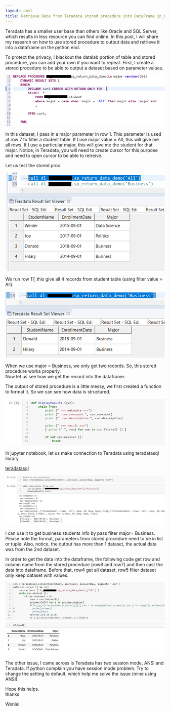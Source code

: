 ```yaml
---
layout: post
title: Retrieve Data from Teradata stored procedure into DataFrame in_Python 
---
```


Teradata has a smaller user base than others like Oracle and SQL Server, which results in less resource you can find online. In this post, I will share my research on how to use stored procedure to output data and retrieve it into a dataframe on the python end.  

To protect the privacy, I blackout the datalab portion of table and stored procedure, you can add your own if you want to repeat. 
First, I create a stored procedure to be able to output a dataset based on parameter values.   

<img src="/images/blog56/stored_proc1.PNG">  

In this dataset, I pass in a major parameter in row 1.  This parameter is used at row 7 to filter a student table. If I use major value = All, this will give me all rows. If I use a particular major, this will give me the student for that major.  Notice, in Teradata, you will need to create cursor for this purpose and need to open cursor to be able to retreive.  

Let us test the stored proc.  

<img src="/images/blog56/verify1.PNG">  

We run row 17, this give all 4 records from student table (using filter value = All).  

<img src="/images/blog56/verify2.PNG">  

When we use major = Business, we only get two records. So, this stored procedure works properly.    
Now let us see how we get the record into the dataframe.   

The output of stored procedure is a little messy, we first created a function to format it. So we can see how data is structured. 

<img src="/images/blog56/3.5function.JPG">   

In jupyter notebook, let us make connection to Teradata using teradatasql library.  

[teradatasql](https://pypi.org/project/teradatasql/)  

<img src="/images/blog56/4jupyter_show_stored_proc_result.JPG">  

I can use it to get business students info by pass filter major= Business. Please note the format, parameters from stored procedure need to be in list or tuple.  Also, notice, the output has more than 1 dataset, the actual data was from the 2nd dataset. 

In order to get the data into the dataframe, the following code get row and column name from the stored procedure (row6 and row7) and then cast the data into dataframe. Before that,  row4 get all dataset, row5 filter dataset only keep dataset with values.   

<img src="/images/blog56/5jupyter_show_stored_proc_result.JPG">  

The other issue, I came across is Teradata has two session mode,  ANSI and Teradata. If python complain you have session mode problem.  Try to change the setting to default, which help me solve the issue (mine using ANSI).

Hope this helps.  
thanks

Wenlei




